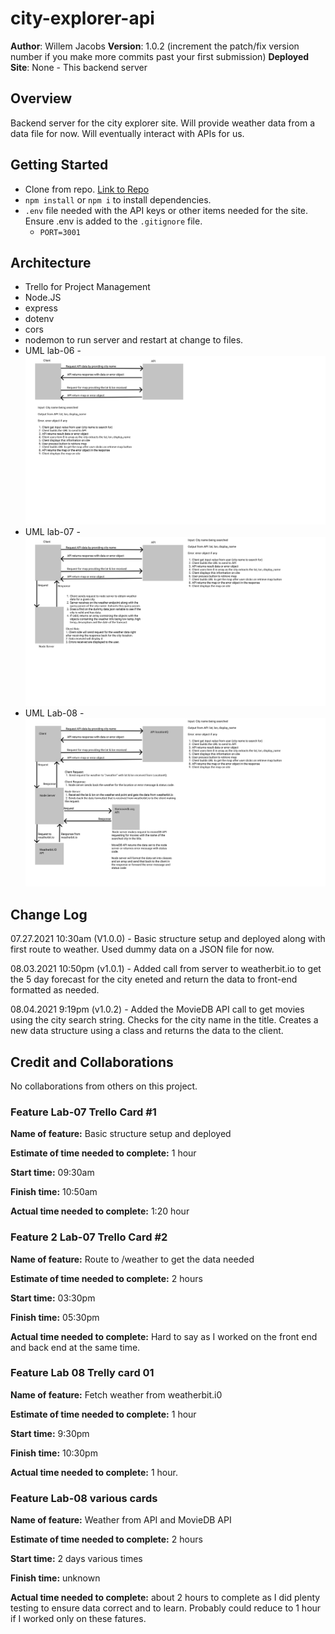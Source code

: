 # city-explorer-api

**Author**: Willem Jacobs
**Version**: 1.0.2 (increment the patch/fix version number if you make more commits past your first submission)
**Deployed Site**: None - This backend server

## Overview

Backend server for the city explorer site. Will provide weather data from a data file for now. Will eventually interact with APIs for us.

## Getting Started

- Clone from repo. [Link to Repo](https://github.com/Willem-Jacobs/city-explorer-api)
- `npm install` or `npm i` to install dependencies.
- `.env` file needed with the API keys or other items needed for the site. Ensure .env is added to the `.gitignore` file.
  - `PORT=3001`

## Architecture

- Trello for Project Management
- Node.JS
- express
- dotenv
- cors
- nodemon to run server and restart at change to files.
- UML lab-06 - ![UML](CE-Lab06-UML.png "UML Image")
- UML lab-07 - ![UML](CE-Lab07-UML.png "UML Image")
- UML Lab-08 - ![UML](CE-Lab08-UML.png "UML Image")

## Change Log

07.27.2021 10:30am (V1.0.0) - Basic structure setup and deployed along with first route to weather. Used dummy data on a JSON file for now.

08.03.2021 10:50pm (v1.0.1) - Added call from server to weatherbit.io to get the 5 day forecast for the city eneted and return the data to front-end formatted as needed.

08.04.2021 9:19pm (v1.0.2) - Added the MovieDB API call to get movies using the city search string. Checks for the city name in the title. Creates a new data structure using a class and returns the data to the client.

## Credit and Collaborations

No collaborations from others on this project.

### Feature Lab-07 Trello Card #1

**Name of feature:** Basic structure setup and deployed

**Estimate of time needed to complete:** 1 hour

**Start time:** 09:30am

**Finish time:** 10:50am

**Actual time needed to complete:** 1:20 hour

### Feature 2 Lab-07 Trello Card #2

**Name of feature:** Route to /weather to get the data needed

**Estimate of time needed to complete:** 2 hours

**Start time:** 03:30pm

**Finish time:** 05:30pm

**Actual time needed to complete:** Hard to say as I worked on the front end and back end at the same time.

### Feature Lab 08 Trelly card 01

**Name of feature:** Fetch weather from weatherbit.i0

**Estimate of time needed to complete:** 1 hour

**Start time:** 9:30pm

**Finish time:** 10:30pm

**Actual time needed to complete:** 1 hour.

### Feature Lab-08 various cards

**Name of feature:** Weather from API and MovieDB API

**Estimate of time needed to complete:** 2 hours

**Start time:** 2 days various times

**Finish time:** unknown

**Actual time needed to complete:** about 2 hours to complete as I did plenty testing to ensure data correct and to learn. Probably could reduce to 1 hour if I worked only on these fatures.
